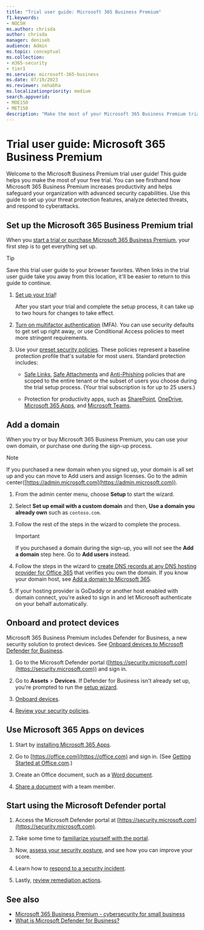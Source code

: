 ```yaml
---
title: "Trial user guide: Microsoft 365 Business Premium"
f1.keywords:
- NOCSH
ms.author: chrisda
author: chrisda
manager: deniseb
audience: Admin
ms.topic: conceptual
ms.collection:
- m365-security
- tier1
ms.service: microsoft-365-business
ms.date: 07/19/2023
ms.reviewer: nehabha
ms.localizationpriority: medium
search.appverid:
- MOE150
- MET150
description: "Make the most of your Microsoft 365 Business Premium trial. Try out some of the key productivity and security capabilities."
---
```


# Trial user guide: Microsoft 365 Business Premium

Welcome to the Microsoft Business Premium trial user guide! This guide helps you make the most of your free trial. You can see firsthand how Microsoft 365 Business Premium increases productivity and helps safeguard your organization with advanced security capabilities. Use this guide to set up your threat protection features, analyze detected threats, and respond to cyberattacks.

## Set up the Microsoft 365 Business Premium trial

When you [start a trial or purchase Microsoft 365 Business Premium](get-microsoft-365-business-premium.md), your first step is to get everything set up.

> [!TIP]
> Save this trial user guide to your browser favorites. When links in the trial user guide take you away from this location, it'll be easier to return to this guide to continue.

1. [Set up your trial](../business-premium/m365-business-premium-setup.md)!

   After you start your trial and complete the setup process, it can take up to two hours for changes to take effect.

2. [Turn on multifactor authentication](m365bp-turn-on-mfa.md) (MFA). You can use security defaults to get set up right away, or use Conditional Access policies to meet more stringent requirements.

3. Use your [preset security policies](../security/office-365-security/preset-security-policies.md). These policies represent a baseline protection profile that's suitable for most users. Standard protection includes:

   - [Safe Links](../security/office-365-security/safe-links-about.md), [Safe Attachments](../security/office-365-security/safe-attachments-about.md) and [Anti-Phishing](../security/office-365-security/anti-phishing-protection-about.md) policies that are scoped to the entire tenant or the subset of users you choose during the trial setup process. (Your trial subscription is for up to 25 users.)

   - Protection for productivity apps, such as [SharePoint](/sharepoint/introduction), [OneDrive](/onedrive/one-drive-quickstart-small-business), [Microsoft 365 Apps](/deployoffice/about-microsoft-365-apps), and [Microsoft Teams](/microsoftteams/teams-overview).

## Add a domain

When you try or buy Microsoft 365 Business Premium, you can use your own domain, or purchase one during the sign-up process.

> [!NOTE]
> If you purchased a new domain when you signed up, your domain is all set up and you can move to Add users and assign licenses. Go to the admin center([https://admin.microsoft.com](https://admin.microsoft.com)).

1. From the admin center menu, choose **Setup** to start the wizard.

2. Select **Set up email with a custom domain** and then, **Use a domain you already own** such as `contoso.com`.

3. Follow the rest of the steps in the wizard to complete the process.

   > [!Important]
   > If you purchased a domain during the sign-up, you will not see the **Add a domain** step here. Go to **Add users** instead.

4. Follow the steps in the wizard to [create DNS records at any DNS hosting provider for Office 365](/microsoft-365/admin/get-help-with-domains/create-dns-records-at-any-dns-hosting-provider) that verifies you own the domain. If you know your domain host, see [Add a domain to Microsoft 365](/microsoft-365/admin/setup/add-domain).

5. If your hosting provider is GoDaddy or another host enabled with domain connect, you're asked to sign in and let Microsoft authenticate on your behalf automatically.

## Onboard and protect devices

Microsoft 365 Business Premium includes Defender for Business, a new security solution to protect devices. See [Onboard devices to Microsoft Defender for Business](../security/defender-business/mdb-onboard-devices.md).

1. Go to the Microsoft Defender portal ([https://security.microsoft.com](https://security.microsoft.com)) and sign in.

2. Go to **Assets** > **Devices**. If Defender for Business isn't already set up, you're prompted to run the [setup wizard](../security/defender-business/mdb-use-wizard.md).

3. [Onboard devices](../security/defender-business/mdb-onboard-devices.md).

4. [Review your security policies](../security/defender-business/mdb-configure-security-settings.md).

## Use Microsoft 365 Apps on devices

1. Start by [installing Microsoft 365 Apps](m365bp-users-install-m365-apps.md).

2. Go to [https://office.com](https://office.com) and sign in. (See [Getting Started at Office.com](https://support.microsoft.com/office/get-started-at-office-com-91a4ec74-67fe-4a84-a268-f6bdf3da1804).)

3. Create an Office document, such as a [Word document](https://support.microsoft.com/office/basic-tasks-in-word-87b3243c-b0bf-4a29-82aa-09a681999fdc).

4. [Share a document](https://support.microsoft.com/office/share-your-documents-651e1cb9-9a51-46dc-8d32-bdb7d928eedd) with a team member.

<a name='start-using-the-microsoft-365-defender-portal-'></a>

## Start using the Microsoft Defender portal

1. Access the Microsoft Defender portal at [https://security.microsoft.com](https://security.microsoft.com).

2. Take some time to [familiarize yourself with the portal](../security/defender-business/mdb-get-started.md).

3. Now, [assess your security posture](../security/defender/microsoft-secure-score.md), and see how you can improve your score.

4. Learn how to [respond to a security incident](../security/defender-business/mdb-respond-mitigate-threats.md).

5. Lastly, [review remediation actions](../security/defender-business/mdb-review-remediation-actions.md).

## See also

- [Microsoft 365 Business Premium - cybersecurity for small business](m365bp-overview.md)
- [What is Microsoft Defender for Business?](../security/defender-business/mdb-overview.md)
